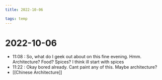 ```yaml
---
title: 2022-10-06

tags: temp
---
```

# 2022-10-06

- 11:08 : So, what do I geek out about on this fine evening. Hmm. Architecture? Food? Spices? I think ill start with spices
- 11:22 : Okay bored already. Cant paint any of this. Maybe architecture?
- [[Chinese Architecture]]

